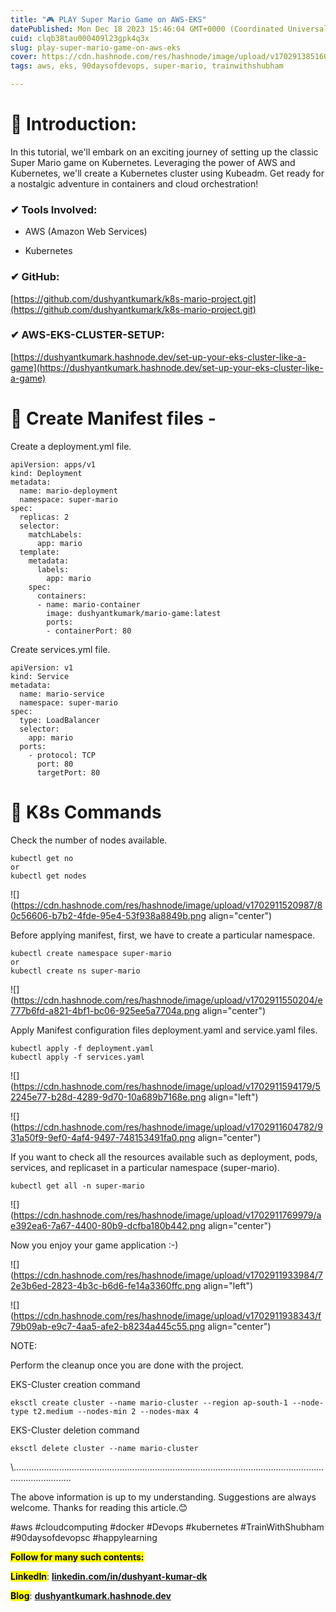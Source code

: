 ```yaml
---
title: "🎮 PLAY Super Mario Game on AWS-EKS"
datePublished: Mon Dec 18 2023 15:46:04 GMT+0000 (Coordinated Universal Time)
cuid: clqb38tau000409l23gpk4q3x
slug: play-super-mario-game-on-aws-eks
cover: https://cdn.hashnode.com/res/hashnode/image/upload/v1702913851601/86f26a0e-0843-4dac-95c5-c74898fc007a.png
tags: aws, eks, 90daysofdevops, super-mario, trainwithshubham

---
```


# **🎇 Introduction:**

In this tutorial, we'll embark on an exciting journey of setting up the classic Super Mario game on Kubernetes. Leveraging the power of AWS and Kubernetes, we'll create a Kubernetes cluster using Kubeadm. Get ready for a nostalgic adventure in containers and cloud orchestration!

### **✔ Tools Involved:**

* AWS (Amazon Web Services)
    
* Kubernetes
    

### **✔ GitHub:**

[https://github.com/dushyantkumark/k8s-mario-project.git](https://github.com/dushyantkumark/k8s-mario-project.git)

### **✔ AWS-EKS-CLUSTER-SETUP:**

[https://dushyantkumark.hashnode.dev/set-up-your-eks-cluster-like-a-game](https://dushyantkumark.hashnode.dev/set-up-your-eks-cluster-like-a-game)

# **🎇 Create Manifest files -**

Create a deployment.yml file.

```plaintext
apiVersion: apps/v1
kind: Deployment
metadata:
  name: mario-deployment
  namespace: super-mario  
spec:
  replicas: 2  
  selector:
    matchLabels:
      app: mario
  template:
    metadata:
      labels:
        app: mario
    spec:
      containers:
      - name: mario-container
        image: dushyantkumark/mario-game:latest
        ports:
        - containerPort: 80
```

Create services.yml file.

```plaintext
apiVersion: v1
kind: Service
metadata:
  name: mario-service
  namespace: super-mario
spec:
  type: LoadBalancer
  selector:
    app: mario
  ports:
    - protocol: TCP
      port: 80
      targetPort: 80
```

# 🎇 K8s Commands

Check the number of nodes available.

```plaintext
kubectl get no
or
kubectl get nodes
```

![](https://cdn.hashnode.com/res/hashnode/image/upload/v1702911520987/80c56606-b7b2-4fde-95e4-53f938a8849b.png align="center")

Before applying manifest, first, we have to create a particular namespace.

```plaintext
kubectl create namespace super-mario
or
kubectl create ns super-mario
```

![](https://cdn.hashnode.com/res/hashnode/image/upload/v1702911550204/e777b6fd-a821-4bf1-bc06-925ee5a7704a.png align="center")

Apply Manifest configuration files deployment.yaml and service.yaml files.

```plaintext
kubectl apply -f deployment.yaml 
kubectl apply -f services.yaml
```

![](https://cdn.hashnode.com/res/hashnode/image/upload/v1702911594179/52245e77-b28d-4289-9d70-10a689b7168e.png align="left")

![](https://cdn.hashnode.com/res/hashnode/image/upload/v1702911604782/931a50f9-9ef0-4af4-9497-748153491fa0.png align="center")

If you want to check all the resources available such as deployment, pods, services, and replicaset in a particular namespace (super-mario).

```plaintext
kubectl get all -n super-mario
```

![](https://cdn.hashnode.com/res/hashnode/image/upload/v1702911769979/ae392ea6-7a67-4400-80b9-dcfba180b442.png align="center")

Now you enjoy your game application :-)

![](https://cdn.hashnode.com/res/hashnode/image/upload/v1702911933984/72e3b6ed-2823-4b3c-b6d6-fe14a3360ffc.png align="left")

![](https://cdn.hashnode.com/res/hashnode/image/upload/v1702911938343/f79b09ab-e9c7-4aa5-afe2-b8234a445c55.png align="center")

NOTE:

Perform the cleanup once you are done with the project.

EKS-Cluster creation command

```plaintext
eksctl create cluster --name mario-cluster --region ap-south-1 --node-type t2.medium --nodes-min 2 --nodes-max 4
```

EKS-Cluster deletion command

```plaintext
eksctl delete cluster --name mario-cluster
```

\\...................................................................................................................................................

The above information is up to my understanding. Suggestions are always welcome. Thanks for reading this article.😊

#aws #cloudcomputing #docker #Devops #kubernetes #TrainWithShubham #90daysofdevopsc #happylearning

**<mark>Follow for many such contents:</mark>**

**<mark>LinkedIn</mark>**: [**linkedin.com/in/dushyant-kumar-dk**](http://linkedin.com/in/dushyant-kumar-dk)

**<mark>Blog</mark>**: [**dushyantkumark.hashnode.dev**](http://linkedin.com/in/dushyant-kumar-dk)